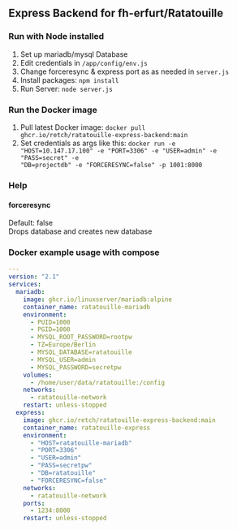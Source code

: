 ## Express Backend for fh-erfurt/Ratatouille

### Run with Node installed

1. Set up mariadb/mysql Database
2. Edit credentials in <code>/app/config/env.js</code>
3. Change forceresync & express port as as needed in <code>server.js</code>
4. Install packages: <code>npm install</code>
5. Run Server: <code>node server.js</code>

### Run the Docker image

1. Pull latest Docker image: <code>docker pull ghcr.io/retch/ratatouille-express-backend:main</code>
2. Set credentials as args like this: <code>docker run -e "HOST=10.147.17.100" -e "PORT=3306" -e "USER=admin" -e "PASS=secret" -e "DB=projectdb" -e "FORCERESYNC=false" -p 1001:8000</code>

### Help

#### forceresync

Default: false<br>
Drops database and creates new database

### Docker example usage with compose

```yaml
---
version: "2.1"
services:
  mariadb:
    image: ghcr.io/linuxserver/mariadb:alpine
    container_name: ratatouille-mariadb
    environment:
      - PUID=1000
      - PGID=1000
      - MYSQL_ROOT_PASSWORD=rootpw
      - TZ=Europe/Berlin
      - MYSQL_DATABASE=ratatouille
      - MYSQL_USER=admin
      - MYSQL_PASSWORD=secretpw
    volumes:
      - /home/user/data/ratatouille:/config
    networks:
      - ratatouille-network
    restart: unless-stopped
  express:
    image: ghcr.io/retch/ratatouille-express-backend:main
    container_name: ratatouille-express
    environment:
      - "HOST=ratatouille-mariadb"
      - "PORT=3306"
      - "USER=admin"
      - "PASS=secretpw"
      - "DB=ratatouille"
      - "FORCERESYNC=false"
    networks:
      - ratatouille-network
    ports:
      - 1234:8000
    restart: unless-stopped
```
